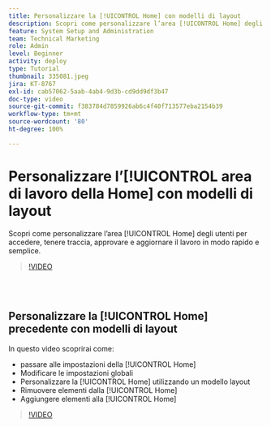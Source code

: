 ```yaml
---
title: Personalizzare la [!UICONTROL Home] con modelli di layout
description: Scopri come personalizzare l’area [!UICONTROL Home] degli utenti per accedere, tenere traccia, approvare e aggiornare il lavoro in modo rapido e semplice.
feature: System Setup and Administration
team: Technical Marketing
role: Admin
level: Beginner
activity: deploy
type: Tutorial
thumbnail: 335081.jpeg
jira: KT-8767
exl-id: cab57062-5aab-4ab4-9d3b-cd9dd9df3b47
doc-type: video
source-git-commit: f383784d7859926ab6c4f40f713577eba2154b39
workflow-type: tm+mt
source-wordcount: '80'
ht-degree: 100%

---
```


# Personalizzare l’[!UICONTROL area di lavoro della Home] con modelli di layout

Scopri come personalizzare l’area [!UICONTROL Home] degli utenti per accedere, tenere traccia, approvare e aggiornare il lavoro in modo rapido e semplice.

>[!VIDEO](https://video.tv.adobe.com/v/3428091/?quality=12&learn=on)

<br>
</br>

## Personalizzare la [!UICONTROL Home] precedente con modelli di layout

In questo video scoprirai come:

* passare alle impostazioni della [!UICONTROL Home]
* Modificare le impostazioni globali
* Personalizzare la [!UICONTROL Home] utilizzando un modello layout
* Rimuovere elementi dalla [!UICONTROL Home]
* Aggiungere elementi alla [!UICONTROL Home]

>[!VIDEO](https://video.tv.adobe.com/v/335081/?quality=12&learn=on)
